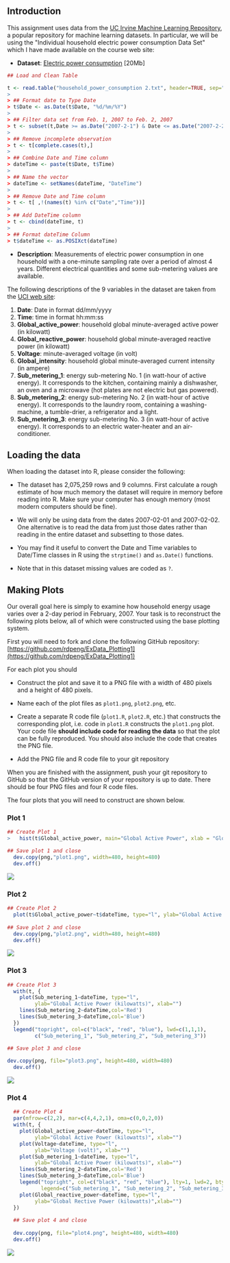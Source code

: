 ## Introduction

This assignment uses data from
the <a href="http://archive.ics.uci.edu/ml/">UC Irvine Machine
Learning Repository</a>, a popular repository for machine learning
datasets. In particular, we will be using the "Individual household
electric power consumption Data Set" which I have made available on
the course web site:


* <b>Dataset</b>: <a href="https://d396qusza40orc.cloudfront.net/exdata%2Fdata%2Fhousehold_power_consumption.zip">Electric power consumption</a> [20Mb]

```R
## Load and Clean Table

t <- read.table("household_power_consumption 2.txt", header=TRUE, sep=";", na.strings = "?", colClasses = c('character','character','numeric','numeric','numeric','numeric','numeric','numeric','numeric'))
> 
> ## Format date to Type Date
> t$Date <- as.Date(t$Date, "%d/%m/%Y")
>   
> ## Filter data set from Feb. 1, 2007 to Feb. 2, 2007
> t <- subset(t,Date >= as.Date("2007-2-1") & Date <= as.Date("2007-2-2"))
>   
> ## Remove incomplete observation
> t <- t[complete.cases(t),]
> 
> ## Combine Date and Time column
> dateTime <- paste(t$Date, t$Time)
>   
> ## Name the vector
> dateTime <- setNames(dateTime, "DateTime")
>   
> ## Remove Date and Time column
> t <- t[ ,!(names(t) %in% c("Date","Time"))]
>   
> ## Add DateTime column
> t <- cbind(dateTime, t)
>   
> ## Format dateTime Column
> t$dateTime <- as.POSIXct(dateTime)

```

* <b>Description</b>: Measurements of electric power consumption in
one household with a one-minute sampling rate over a period of almost
4 years. Different electrical quantities and some sub-metering values
are available.


The following descriptions of the 9 variables in the dataset are taken
from
the <a href="https://archive.ics.uci.edu/ml/datasets/Individual+household+electric+power+consumption">UCI
web site</a>:

<ol>
<li><b>Date</b>: Date in format dd/mm/yyyy </li>
<li><b>Time</b>: time in format hh:mm:ss </li>
<li><b>Global_active_power</b>: household global minute-averaged active power (in kilowatt) </li>
<li><b>Global_reactive_power</b>: household global minute-averaged reactive power (in kilowatt) </li>
<li><b>Voltage</b>: minute-averaged voltage (in volt) </li>
<li><b>Global_intensity</b>: household global minute-averaged current intensity (in ampere) </li>
<li><b>Sub_metering_1</b>: energy sub-metering No. 1 (in watt-hour of active energy). It corresponds to the kitchen, containing mainly a dishwasher, an oven and a microwave (hot plates are not electric but gas powered). </li>
<li><b>Sub_metering_2</b>: energy sub-metering No. 2 (in watt-hour of active energy). It corresponds to the laundry room, containing a washing-machine, a tumble-drier, a refrigerator and a light. </li>
<li><b>Sub_metering_3</b>: energy sub-metering No. 3 (in watt-hour of active energy). It corresponds to an electric water-heater and an air-conditioner.</li>
</ol>

## Loading the data





When loading the dataset into R, please consider the following:

* The dataset has 2,075,259 rows and 9 columns. First
calculate a rough estimate of how much memory the dataset will require
in memory before reading into R. Make sure your computer has enough
memory (most modern computers should be fine).

* We will only be using data from the dates 2007-02-01 and
2007-02-02. One alternative is to read the data from just those dates
rather than reading in the entire dataset and subsetting to those
dates.

* You may find it useful to convert the Date and Time variables to
Date/Time classes in R using the `strptime()` and `as.Date()`
functions.

* Note that in this dataset missing values are coded as `?`.


## Making Plots

Our overall goal here is simply to examine how household energy usage
varies over a 2-day period in February, 2007. Your task is to
reconstruct the following plots below, all of which were constructed
using the base plotting system.

First you will need to fork and clone the following GitHub repository:
[https://github.com/rdpeng/ExData_Plotting1](https://github.com/rdpeng/ExData_Plotting1)


For each plot you should

* Construct the plot and save it to a PNG file with a width of 480
pixels and a height of 480 pixels.

* Name each of the plot files as `plot1.png`, `plot2.png`, etc.

* Create a separate R code file (`plot1.R`, `plot2.R`, etc.) that
constructs the corresponding plot, i.e. code in `plot1.R` constructs
the `plot1.png` plot. Your code file **should include code for reading
the data** so that the plot can be fully reproduced. You should also
include the code that creates the PNG file.

* Add the PNG file and R code file to your git repository

When you are finished with the assignment, push your git repository to
GitHub so that the GitHub version of your repository is up to
date. There should be four PNG files and four R code files.


The four plots that you will need to construct are shown below. 


### Plot 1
```R
## Create Plot 1
>   hist(t$Global_active_power, main="Global Active Power", xlab = "Global Active Power (kilowatts)", col="red")

## Save plot 1 and close
  dev.copy(png,"plot1.png", width=480, height=480)
  dev.off()
```
![](https://github.com/DerzAlert/ExData_Plotting1/blob/master/plot1.png)

### Plot 2
```R
## Create Plot 2
  plot(t$Global_active_power~t$dateTime, type="l", ylab="Global Active Power (kilowatts)", xlab="")
  
## Save plot 2 and close
  dev.copy(png,"plot2.png", width=480, height=480)
  dev.off()
```
![](https://github.com/DerzAlert/ExData_Plotting1/blob/master/plot2.png)


### Plot 3
```R
## Create Plot 3
  with(t, {
    plot(Sub_metering_1~dateTime, type="l",
         ylab="Global Active Power (kilowatts)", xlab="")
    lines(Sub_metering_2~dateTime,col='Red')
    lines(Sub_metering_3~dateTime,col='Blue')
  })
  legend("topright", col=c("black", "red", "blue"), lwd=c(1,1,1), 
         c("Sub_metering_1", "Sub_metering_2", "Sub_metering_3"))
         
## Save plot 3 and close

dev.copy(png, file="plot3.png", height=480, width=480)
  dev.off()
```
![](https://github.com/DerzAlert/ExData_Plotting1/blob/master/plot3.png)


### Plot 4
```R
  ## Create Plot 4
  par(mfrow=c(2,2), mar=c(4,4,2,1), oma=c(0,0,2,0))
  with(t, {
    plot(Global_active_power~dateTime, type="l", 
         ylab="Global Active Power (kilowatts)", xlab="")
    plot(Voltage~dateTime, type="l", 
         ylab="Voltage (volt)", xlab="")
    plot(Sub_metering_1~dateTime, type="l", 
         ylab="Global Active Power (kilowatts)", xlab="")
    lines(Sub_metering_2~dateTime,col='Red')
    lines(Sub_metering_3~dateTime,col='Blue')
    legend("topright", col=c("black", "red", "blue"), lty=1, lwd=2, bty="n",
           legend=c("Sub_metering_1", "Sub_metering_2", "Sub_metering_3"))
    plot(Global_reactive_power~dateTime, type="l", 
         ylab="Global Rective Power (kilowatts)",xlab="")
  })
  
  ## Save plot 4 and close
  
  dev.copy(png, file="plot4.png", height=480, width=480)
  dev.off()
```
![](https://github.com/DerzAlert/ExData_Plotting1/blob/master/plot4.png)

